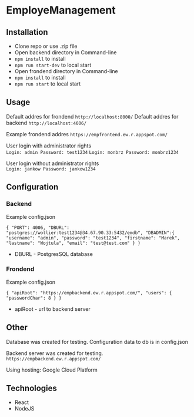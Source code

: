 # EmployeManagement
 

## Installation

- Clone repo or use .zip file
- Open backend directory in Command-line
- `npm install` to install 
- `npm run start-dev` to local start 
- Open frondend directory in Command-line
- `npm install` to install 
- `npm run start` to local start 

## Usage

Default addres for frondend `http://localhost:8000/`
Default addres for backend `http://localhost:4006/`

Example frondend addres `https://empfrontend.ew.r.appspot.com/`

User login with administrator rights  
`Login: admin Password: test1234`
`Login: monbrz Password: monbrz1234`
   
User login  without administrator rights  
`Login: jankow Password: jankow1234`


## Configuration

### Backend

Example config.json

`{
    "PORT": 4006,
    "DBURL": "postgres://wollier:test1234@34.67.90.33:5432/emdb",
    "DBADMIN":{
        "username": "admin",
        "password": "test1234",
        "firstname": "Marek",
        "lastname": "Wojtula",
        "email": "test@test.com"
    }
}`

- DBURL - PostgresSQL database

### Frondend

Example config.json

`{
    "apiRoot": "https://empbackend.ew.r.appspot.com/",
    "users": {
        "passwordChar": 8
    }
}`

- apiRoot - url to backend server

## Other

Database was created for testing. Configuration data to db is in config.json

Backend server was created for testing. `https://empbackend.ew.r.appspot.com/`

Using hosting: Google Cloud Platform

## Technologies

- React
- NodeJS

